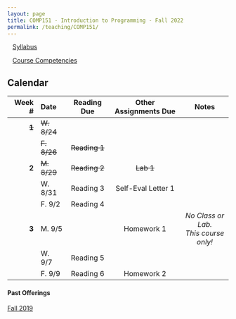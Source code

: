 ```yaml
---
layout: page
title: COMP151 - Introduction to Programming - Fall 2022
permalink: /teaching/COMP151/
---
```


&nbsp;&nbsp;&nbsp;[Syllabus](/teaching/COMP151/comp151-syllabus.pdf)

&nbsp;&nbsp;&nbsp;[Course Competencies](/teaching/COMP151/COMP151-Competencies.pdf)

## Calendar

|Week \# | Date | Reading Due | Other Assignments Due | Notes |
| --: | :-- | :---: | :---: | :--: |
| ~~**1**~~ | ~~W. 8/24~~ | | |
| | ~~F. 8/26~~ | ~~Reading 1~~ | | |
| **2** | ~~M. 8/29~~ | ~~Reading 2~~ | ~~Lab 1~~ | |
| | W. 8/31 | Reading 3 | Self-Eval Letter 1 | |
| | F. 9/2  | Reading 4 | | |
| **3** | M. 9/5  | |  Homework 1 | *No Class or Lab. <br>This course only!* |
| | W. 9/7  | Reading 5 | | |
| | F. 9/9  | Reading 6 | Homework 2 | |


#### Past Offerings

[Fall 2019](/teaching/COMP151/fa19/)
